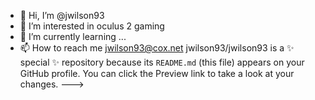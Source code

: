 - 👋 Hi, I’m @jwilson93
- 👀 I’m interested in oculus 2 gaming
- 🌱 I’m currently learning ...
- 📫 How to reach me  jwilson93@cox.net
jwilson93/jwilson93 is a ✨ special ✨ repository because its `README.md` (this file) appears on your GitHub profile.
You can click the Preview link to take a look at your changes.
--->
